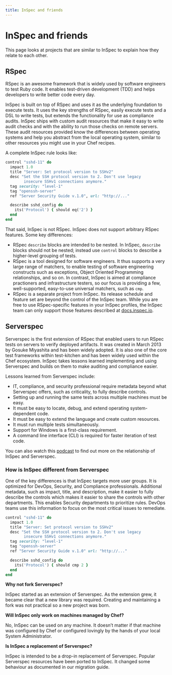 ```yaml
---
title: InSpec and friends
---
```


# InSpec and friends

This page looks at projects that are similar to InSpec to explain how they
relate to each other.

## RSpec

RSpec is an awesome framework that is widely used by software engineers to test
Ruby code. It enables test-driven development (TDD) and helps developers to write
better code every day.

InSpec is built on top of RSpec and uses it as the underlying foundation
to execute tests. It uses the key strengths of RSpec, easily execute
tests and a DSL to write tests, but extends the functionality for use as
compliance audits. InSpec ships with custom audit resources that make it
easy to write audit checks and with the ability to run those checks on
remote servers. These audit resources provided know the differences
between operating systems and help you abstract from the local operating
system, similar to other resources you might use in your Chef recipes.

A complete InSpec rule looks like:

```ruby
control "sshd-11" do
  impact 1.0
  title "Server: Set protocol version to SSHv2"
  desc "Set the SSH protocol version to 2. Don't use legacy
        insecure SSHv1 connections anymore."
  tag security: "level-1"
  tag "openssh-server"
  ref "Server Security Guide v.1.0", url: "http://..."

  describe sshd_config do
    its('Protocol') { should eq('2') }
  end
end
```

That said, InSpec is not RSpec. InSpec does not support arbitrary RSpec features. Some key differences:

 * RSpec `describe` blocks are intended to be nested. In InSpec, `describe` 
 blocks should not be nested; instead use `control` blocks to describe a 
 higher-level grouping of tests.
 * RSpec is a tool designed for software engineers. It thus supports a very large range of matchers, to enable testing of software engineering constructs such as exceptions, Object Oriented Programming relationships, and so on. In contrast, InSpec is aimed at compliance practioners and infrastructure testers, so our focus is providing a few, well-supported, easy-to-use universal matchers, such as `cmp`.
 * RSpec is a separate project from InSpec. Its release schedule and feature set are beyond the control of the InSpec team. While you are free to use RSpec-specific features in your InSpec profiles, the InSpec team can only support those features described at [docs.inspec.io](https://docs.inspec.io).

## Serverspec

Serverspec is the first extension of RSpec that enabled
users to run RSpec tests on servers to verify deployed artifacts. It was
created in March 2013 by Gosuke Miyashita and has been widely adopted.
It is also one of the core test frameworks within test-kitchen and has
been widely used within the Chef ecosystem. InSpec takes lessons learned
implementing and using Serverspec and builds on them to make auditing
and compliance easier.

Lessons learned from Serverspec include:

* IT, compliance, and security professional require metadata beyond what Serverspec offers, such as criticality, to fully describe controls.
* Setting up and running the same tests across multiple machines must be easy.
* It must be easy to locate, debug, and extend operating system-dependent code.
* It must be easy to extend the language and create custom resources.
* It must run multiple tests simultaneously.
* Support for Windows is a first-class requirement.
* A command line interface (CLI) is required for faster iteration of test code.

You can also watch this [podcast](http://foodfightshow.org/2016/02/inspec.html) to find out more on the relationship of InSpec and Serverspec.

### How is InSpec different from Serverspec

One of the key differences is that InSpec targets more user groups. It
is optimized for DevOps, Security, and Compliance professionals.
Additional metadata, such as impact, title, and description, make it
easier to fully describe the controls which makes it easier to share the
controls with other departments. This enables Security departments to
prioritize rules. DevOps teams use this information to focus on the most
critical issues to remediate.

```ruby
control "sshd-11" do
  impact 1.0
  title "Server: Set protocol version to SSHv2"
  desc "Set the SSH protocol version to 2. Don't use legacy
        insecure SSHv1 connections anymore."
  tag security: "level-1"
  tag "openssh-server"
  ref "Server Security Guide v.1.0" url: "http://..."

  describe sshd_config do
    its('Protocol') { should cmp 2 }
  end
end
```

**Why not fork Serverspec?**

InSpec started as an extension of Serverspec. As the extension grew, it
became clear that a new library was required. Creating and maintaining a
fork was not practical so a new project was born.

**Will InSpec only work on machines managed by Chef?**

No, InSpec can be used on any machine. It doesn’t matter if that machine
was configured by Chef or configured lovingly by the hands of your local
System Administrator.

**Is InSpec a replacement of Serverspec?**

InSpec is intended to be a drop-in replacement of Serverspec. Popular
Serverspec resources have been ported to InSpec. It changed some
behaviour as documented in our migration guide.

